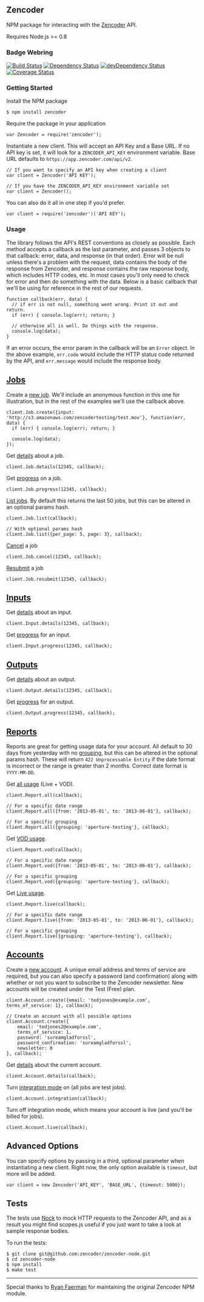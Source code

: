 Zencoder
----

NPM package for interacting with the [Zencoder](http://zencoder.com) API.

Requires Node.js >= 0.8

### Badge Webring

[![Build Status](https://travis-ci.org/zencoder/zencoder-node.png?branch=master)](https://travis-ci.org/zencoder/zencoder-node) [![Dependency Status](https://david-dm.org/zencoder/zencoder-node.png)](https://david-dm.org/zencoder/zencoder-node) [![devDependency Status](https://david-dm.org/zencoder/zencoder-node/dev-status.png)](https://david-dm.org/zencoder/zencoder-node#info=devDependencies) [![Coverage Status](https://coveralls.io/repos/zencoder/zencoder-node/badge.png?branch=master)](https://coveralls.io/r/zencoder/zencoder-node?branch=master)

### Getting Started

Install the NPM package

    $ npm install zencoder

Require the package in your application

    var Zencoder = require('zencoder');

Instantiate a new client. This will accept an API Key and a Base URL. If no API key is set, it will look for a `ZENCODER_API_KEY` environment variable. Base URL defaults to `https://app.zencoder.com/api/v2`.

    // If you want to specify an API key when creating a client
    var client = Zencoder('API KEY');

    // If you have the ZENCODER_API_KEY environment variable set
    var client = Zencoder();

You can also do it all in one step if you'd prefer.

    var client = require('zencoder')('API KEY');

### Usage

The library follows the API's REST conventions as closely as possible. Each method accepts a callback as the last parameter, and passes 3 objects to that callback: error, data, and response (in that order). Error will be null unless there's a problem with the request, data contains the body of the response from Zencoder, and response contains the raw response body, which includes HTTP codes, etc. In most cases you'll only need to check for error and then do something with the data. Below is a basic callback that we'll be using for reference in the rest of our requests.

    function callback(err, data) {
      // if err is not null, something went wrong. Print it out and return.
      if (err) { console.log(err); return; }

      // otherwise all is well. Do things with the response.
      console.log(data);
    }

If an error occurs, the error param in the callback will be an `Error` object. In the above example, `err.code` would include the HTTP status code returned by the API, and `err.message` would include the response body.

## [Jobs](https://app.zencoder.com/docs/api/jobs)

Create a [new job](https://app.zencoder.com/docs/api/jobs/create). We'll include an anonymous function in this one for illustration, but in the rest of the examples we'll use the callback above.

    client.Job.create({input: 'http://s3.amazonaws.com/zencodertesting/test.mov'}, function(err, data) {
      if (err) { console.log(err); return; }

      console.log(data);
    });

Get [details](https://app.zencoder.com/docs/api/jobs/show) about a job.

    client.Job.details(12345, callback);

Get [progress](https://app.zencoder.com/docs/api/jobs/progress) on a job.

    client.Job.progress(12345, callback);

[List jobs](https://app.zencoder.com/docs/api/jobs/list). By default this returns the last 50 jobs, but this can be altered in an optional params hash.

    client.Job.list(callback);

    // With optional params hash
    client.Job.list({per_page: 5, page: 3}, callback);

[Cancel](https://app.zencoder.com/docs/api/jobs/cancel) a job

    client.Job.cancel(12345, callback);

[Resubmit](https://app.zencoder.com/docs/api/jobs/resubmit) a job

    client.Job.resubmit(12345, callback);

## [Inputs](https://app.zencoder.com/docs/api/inputs)

Get [details](https://app.zencoder.com/docs/api/inputs/show) about an input.

    client.Input.details(12345, callback);

Get [progress](https://app.zencoder.com/docs/api/inputs/progress) for an input.

    client.Input.progress(12345, callback);

## [Outputs](https://app.zencoder.com/docs/api/outputs)

Get [details](https://app.zencoder.com/docs/api/outputs/show) about an output.

    client.Output.details(12345, callback);

Get [progress](https://app.zencoder.com/docs/api/outputs/progress) for an output.

    client.Output.progress(12345, callback);

## [Reports](https://app.zencoder.com/docs/api/reports)

Reports are great for getting usage data for your account. All default to 30 days from yesterday with no [grouping](https://app.zencoder.com/docs/api/encoding/job/grouping), but this can be altered in the optional params hash. These will return `422 Unprocessable Entity` if the date format is incorrect or the range is greater than 2 months. Correct date format is `YYYY-MM-DD`.

Get [all usage](https://app.zencoder.com/docs/api/reports/all) (Live + VOD).

    client.Report.all(callback);

    // For a specific date range
    client.Report.all({from: '2013-05-01', to: '2013-06-01'}, callback);

    // For a specific grouping
    client.Report.all({grouping: 'aperture-testing'}, callback);

Get [VOD usage](https://app.zencoder.com/docs/api/reports/vod).

    client.Report.vod(callback);

    // For a specific date range
    client.Report.vod({from: '2013-05-01', to: '2013-06-01'}, callback);

    // For a specific grouping
    client.Report.vod({grouping: 'aperture-testing'}, callback);

Get [Live usage](https://app.zencoder.com/docs/api/reports/live).

    client.Report.live(callback);

    // For a specific date range
    client.Report.live({from: '2013-05-01', to: '2013-06-01'}, callback);

    // For a specific grouping
    client.Report.live({grouping: 'aperture-testing'}, callback);

## [Accounts](https://app.zencoder.com/docs/api/accounts)

Create a [new account](https://app.zencoder.com/docs/api/accounts/create). A unique email address and terms of service are required, but you can also specify a password (and confirmation) along with whether or not you want to subscribe to the Zencoder newsletter. New accounts will be created under the Test (Free) plan.

	client.Account.create({email: 'tedjones@example.com', terms_of_service: 1}, callback);

	// Create an account with all possible options
	client.Account.create({
		email: 'tedjones2@example.com',
		terms_of_service: 1,
		password: 'sureamgladforssl',
		password_confirmation: 'sureamgladforssl',
		newsletter: 0
	}, callback);

Get [details](https://app.zencoder.com/docs/api/accounts/show) about the current account.

	client.Account.details(callback);

Turn [integration mode](https://app.zencoder.com/docs/api/accounts/integration) on (all jobs are test jobs).

    client.Account.integration(callback);

Turn off integration mode, which means your account is live (and you'll be billed for jobs).

	client.Account.live(callback);

## Advanced Options

You can specify options by passing in a third, optional parameter when instantiating a new client. Right now, the only option available is `timeout`, but more will be added.

    var client = new Zencoder('API_KEY', 'BASE_URL', {timeout: 5000});

## Tests

The tests use [Nock](https://github.com/flatiron/nock) to mock HTTP requests to the Zencoder API, and as a result you might find scopes.js useful if you just want to take a look at sample response bodies.

To run the tests:

	$ git clone git@github.com:zencoder/zencoder-node.git
	$ cd zencoder-node
	$ npm install
	$ make test

----

Special thanks to [Ryan Faerman](http://www.ryanfaerman.com/) for maintaining the original Zencoder NPM module.
